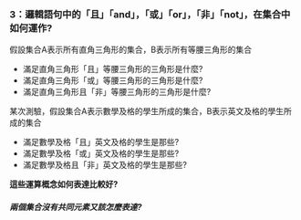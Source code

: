 ### 3：邏輯語句中的「且」「and」，「或」「or」，「非」「not」，在集合中如何運作?

假設集合A表示所有直角三角形的集合，B表示所有等腰三角形的集合

* 滿足直角三角形「且」等腰三角形的三角形是什麼?
* 滿足直角三角形「或」等腰三角形的三角形是什麼?
* 滿足直角三角形且「非」等腰三角形的三角形是什麼?

某次測驗，假設集合A表示數學及格的學生所成的集合，B表示英文及格的學生所成的集合

* 滿足數學及格「且」英文及格的學生是那些?
* 滿足數學及格「或」英文及格的學生是那些?
* 滿足數學及格且「非」英文及格的學生是那些?

**這些運算概念如何表達比較好?**

##### 兩個集合沒有共同元素又該怎麼表達?



